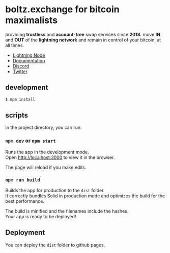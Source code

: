 # boltz.exchange for bitcoin maximalists
providing **trustless** and **account-free** swap services since **2018.**
move **IN** and **OUT** of the **lightning network** and remain in control of your bitcoin, at all times.
* [Lightning Node](https://amboss.space/node/026165850492521f4ac8abd9bd8088123446d126f648ca35e60f88177dc149ceb2)
* [Documentation](https://docs.boltz.exchange/en/latest/)
* [Discord](https://discord.gg/d6EK85KK)
* [Twitter](https://twitter.com/Boltzhq)

## development
```bash
$ npm install
```
## scripts
In the project directory, you can run:
### `npm dev` or `npm start`

Runs the app in the development mode.<br>
Open [http://localhost:3000](http://localhost:3000) to view it in the browser.

The page will reload if you make edits.<br>

### `npm run build`

Builds the app for production to the `dist` folder.<br>
It correctly bundles Solid in production mode and optimizes the build for the best performance.

The build is minified and the filenames include the hashes.<br>
Your app is ready to be deployed!

## Deployment
You can deploy the `dist` folder to github pages.
